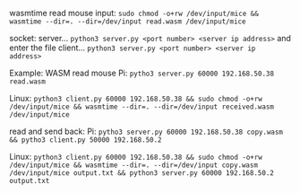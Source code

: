 wasmtime read mouse input:
`sudo chmod -o+rw /dev/input/mice && wasmtime --dir=. --dir=/dev/input read.wasm /dev/input/mice`

socket:
server...
`python3 server.py <port number> <server ip address>`
and enter the file
client...
`python3 server.py <port number> <server ip address>`

Example:
WASM read mouse
Pi: `pytho3 server.py 60000 192.168.50.38 read.wasm`

Linux: `python3 client.py 60000 192.168.50.38 && sudo chmod -o+rw /dev/input/mice && wasmtime --dir=. --dir=/dev/input received.wasm /dev/input/mice`

read and send back:
Pi: `pytho3 server.py 60000 192.168.50.38 copy.wasm && pytho3 client.py 50000 192.168.50.2`

Linux: `python3 client.py 60000 192.168.50.38 && sudo chmod -o+rw /dev/input/mice && wasmtime --dir=. --dir=/dev/input copy.wasm /dev/input/mice output.txt && python3 server.py 60000 192.168.50.2 output.txt`
